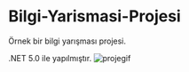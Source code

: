 # Bilgi-Yarismasi-Projesi
Örnek bir bilgi yarışması projesi.

.NET 5.0 ile yapılmıştır.
![projegif](https://user-images.githubusercontent.com/82868382/115555083-ce5f5080-a2b7-11eb-8987-2476bad539d4.gif)
